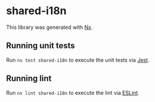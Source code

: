 # shared-i18n

This library was generated with [Nx](https://nx.dev).

## Running unit tests

Run `nx test shared-i18n` to execute the unit tests via [Jest](https://jestjs.io).

## Running lint

Run `nx lint shared-i18n` to execute the lint via [ESLint](https://eslint.org/).
